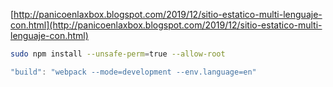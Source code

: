 [http://panicoenlaxbox.blogspot.com/2019/12/sitio-estatico-multi-lenguaje-con.html](http://panicoenlaxbox.blogspot.com/2019/12/sitio-estatico-multi-lenguaje-con.html)

```bash
sudo npm install --unsafe-perm=true --allow-root
```

```js
"build": "webpack --mode=development --env.language=en"
```
